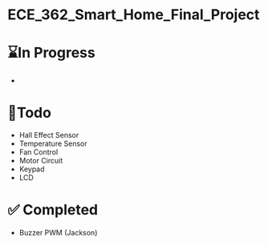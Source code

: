 # ECE_362_Smart_Home_Final_Project

# ⌛In Progress
- 

# 🎯Todo
- Hall Effect Sensor
- Temperature Sensor
- Fan Control
- Motor Circuit
- Keypad
- LCD

# ✅ Completed
- Buzzer PWM (Jackson)